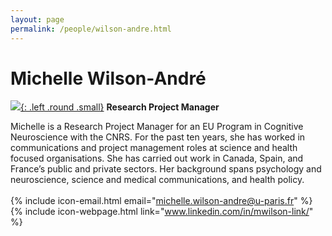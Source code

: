 ```yaml
---
layout: page
permalink: /people/wilson-andre.html
---
```

# Michelle Wilson-André
[![]({{site.baseurl}}/images/WilsonAndre.jpg){: .left .round .small}](/people/wilson-andre.html)
**Research Project Manager**  

Michelle is a Research Project Manager for an EU Program in Cognitive Neuroscience with the CNRS. For the past ten years, she has worked in communications and project management roles at science and health focused organisations. She has carried out work in Canada, Spain, and France’s public and private sectors. Her background spans psychology and neuroscience, science and medical communications, and health policy.  
<br/>
{% include icon-email.html email="michelle.wilson-andre@u-paris.fr" %}  
{% include icon-webpage.html link="www.linkedin.com/in/mwilson-link/" %}  
